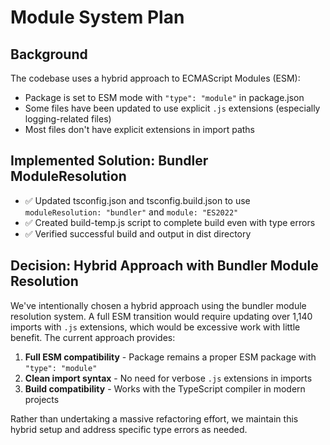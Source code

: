 # Module System Plan

## Background
The codebase uses a hybrid approach to ECMAScript Modules (ESM):
- Package is set to ESM mode with `"type": "module"` in package.json
- Some files have been updated to use explicit `.js` extensions (especially logging-related files)
- Most files don't have explicit extensions in import paths

## Implemented Solution: Bundler ModuleResolution

- ✅ Updated tsconfig.json and tsconfig.build.json to use `moduleResolution: "bundler"` and `module: "ES2022"`
- ✅ Created build-temp.js script to complete build even with type errors
- ✅ Verified successful build and output in dist directory

## Decision: Hybrid Approach with Bundler Module Resolution

We've intentionally chosen a hybrid approach using the bundler module resolution system. A full ESM transition would require updating over 1,140 imports with `.js` extensions, which would be excessive work with little benefit. The current approach provides:

1. **Full ESM compatibility** - Package remains a proper ESM package with `"type": "module"`
2. **Clean import syntax** - No need for verbose `.js` extensions in imports
3. **Build compatibility** - Works with the TypeScript compiler in modern projects

Rather than undertaking a massive refactoring effort, we maintain this hybrid setup and address specific type errors as needed.
